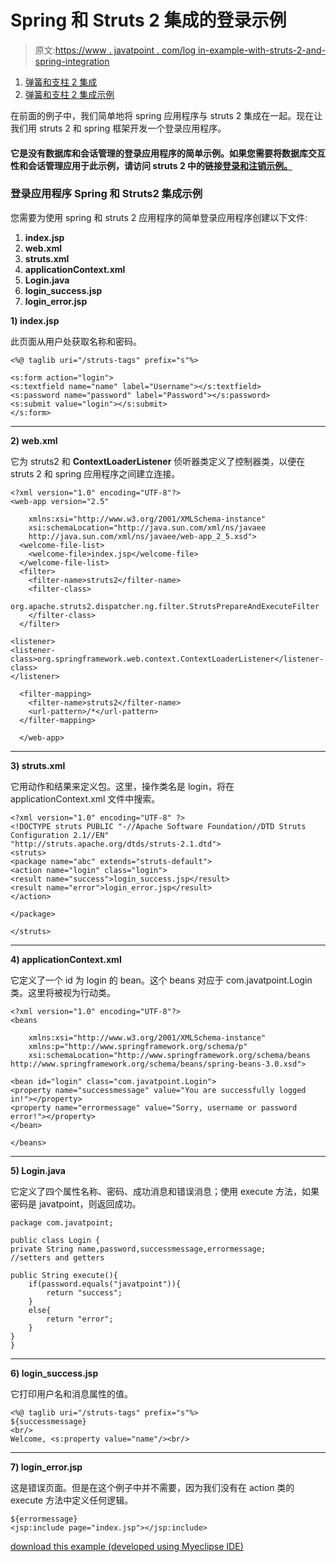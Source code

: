 # Spring 和 Struts 2 集成的登录示例

> 原文:[https://www . javatpoint . com/log in-example-with-struts-2-and-spring-integration](https://www.javatpoint.com/login-example-with-struts-2-and-spring-integration)

1.  [弹簧和支柱 2 集成](#)
2.  [弹簧和支柱 2 集成示例](#ex)

在前面的例子中，我们简单地将 spring 应用程序与 struts 2 集成在一起。现在让我们用 struts 2 和 spring 框架开发一个登录应用程序。

#### 它是没有数据库和会话管理的登录应用程序的简单示例。如果您需要将数据库交互性和会话管理应用于此示例，请访问 struts 2 中的链接[登录和注销示例。](struts-2-login-and-logout-example)

### 登录应用程序 Spring 和 Struts2 集成示例

您需要为使用 spring 和 struts 2 应用程序的简单登录应用程序创建以下文件:

1.  **index.jsp**
2.  **web.xml**
3.  **struts.xml**
4.  **applicationContext.xml**
5.  **Login.java**
6.  **login_success.jsp**
7.  **login_error.jsp**

**1) index.jsp**

此页面从用户处获取名称和密码。

```
<%@ taglib uri="/struts-tags" prefix="s"%>

<s:form action="login">
<s:textfield name="name" label="Username"></s:textfield>
<s:password name="password" label="Password"></s:password>
<s:submit value="login"></s:submit>
</s:form>

```

* * *

**2) web.xml**

它为 struts2 和 **ContextLoaderListener** 侦听器类定义了控制器类，以便在 struts 2 和 spring 应用程序之间建立连接。

```
<?xml version="1.0" encoding="UTF-8"?>
<web-app version="2.5" 

	xmlns:xsi="http://www.w3.org/2001/XMLSchema-instance" 
	xsi:schemaLocation="http://java.sun.com/xml/ns/javaee 
	http://java.sun.com/xml/ns/javaee/web-app_2_5.xsd">
  <welcome-file-list>
    <welcome-file>index.jsp</welcome-file>
  </welcome-file-list>
  <filter>
  	<filter-name>struts2</filter-name>
  	<filter-class>
  		org.apache.struts2.dispatcher.ng.filter.StrutsPrepareAndExecuteFilter
  	</filter-class>
  </filter>

<listener> 
<listener-class>org.springframework.web.context.ContextLoaderListener</listener-class> 
</listener> 

  <filter-mapping>
  	<filter-name>struts2</filter-name>
  	<url-pattern>/*</url-pattern>
  </filter-mapping>

  </web-app>

```

* * *

**3) struts.xml**

它用动作和结果来定义包。这里，操作类名是 login，将在 applicationContext.xml 文件中搜索。

```
<?xml version="1.0" encoding="UTF-8" ?>
<!DOCTYPE struts PUBLIC "-//Apache Software Foundation//DTD Struts Configuration 2.1//EN" 
"http://struts.apache.org/dtds/struts-2.1.dtd">
<struts>
<package name="abc" extends="struts-default">
<action name="login" class="login">
<result name="success">login_success.jsp</result>
<result name="error">login_error.jsp</result>
</action>

</package>

</struts>    

```

* * *

**4) applicationContext.xml**

它定义了一个 id 为 login 的 bean。这个 beans 对应于 com.javatpoint.Login 类。这里将被视为行动类。

```
<?xml version="1.0" encoding="UTF-8"?>
<beans

	xmlns:xsi="http://www.w3.org/2001/XMLSchema-instance"
	xmlns:p="http://www.springframework.org/schema/p"
	xsi:schemaLocation="http://www.springframework.org/schema/beans 
http://www.springframework.org/schema/beans/spring-beans-3.0.xsd">

<bean id="login" class="com.javatpoint.Login">
<property name="successmessage" value="You are successfully logged in!"></property>
<property name="errormessage" value="Sorry, username or password error!"></property>
</bean>

</beans>

```

* * *

**5) Login.java**

它定义了四个属性名称、密码、成功消息和错误消息；使用 execute 方法，如果密码是 javatpoint，则返回成功。

```
package com.javatpoint;

public class Login {
private String name,password,successmessage,errormessage;
//setters and getters

public String execute(){
	if(password.equals("javatpoint")){
		return "success";
	}
	else{
		return "error";
	}
}
}

```

* * *

**6) login_success.jsp**

它打印用户名和消息属性的值。

```
<%@ taglib uri="/struts-tags" prefix="s"%>
${successmessage}
<br/> 
Welcome, <s:property value="name"/><br/>

```

* * *

**7) login_error.jsp**

这是错误页面。但是在这个例子中并不需要，因为我们没有在 action 类的 execute 方法中定义任何逻辑。

```
${errormessage}
<jsp:include page="index.jsp"></jsp:include>

```

[download this example (developed using Myeclipse IDE)](https://static.javatpoint.com/src/sp/spstintegrationlogin.zip)